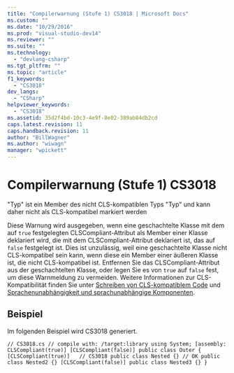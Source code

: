 ```yaml
---
title: "Compilerwarnung (Stufe 1) CS3018 | Microsoft Docs"
ms.custom: ""
ms.date: "10/29/2016"
ms.prod: "visual-studio-dev14"
ms.reviewer: ""
ms.suite: ""
ms.technology: 
  - "devlang-csharp"
ms.tgt_pltfrm: ""
ms.topic: "article"
f1_keywords: 
  - "CS3018"
dev_langs: 
  - "CSharp"
helpviewer_keywords: 
  - "CS3018"
ms.assetid: 35d2f4bd-10c3-4e9f-8e02-389ab84db2cd
caps.latest.revision: 11
caps.handback.revision: 11
author: "BillWagner"
ms.author: "wiwagn"
manager: "wpickett"
---
```

# Compilerwarnung (Stufe 1) CS3018
"Typ" ist ein Member des nicht CLS\-kompatiblen Typs "Typ" und kann daher nicht als CLS\-kompatibel markiert werden  
  
 Diese Warnung wird ausgegeben, wenn eine geschachtelte Klasse mit dem auf `true` festgelegten CLSCompliant\-Attribut als Member einer Klasse deklariert wird, die mit dem CLSCompliant\-Attribut deklariert ist, das auf `false` festgelegt ist. Dies ist unzulässig, weil eine geschachtelte Klasse nicht CLS\-kompatibel sein kann, wenn diese ein Member einer äußeren Klasse ist, die nicht CLS\-kompatibel ist. Entfernen Sie das CLSCompliant\-Attribut aus der geschachtelten Klasse, oder legen Sie es von `true` auf `false` fest, um diese Warnmeldung zu vermeiden. Weitere Informationen zur CLS\-Kompatibilität finden Sie unter [Schreiben von CLS\-kompatiblem Code](http://msdn.microsoft.com/de-de/4c705105-69a2-4e5e-b24e-0633bc32c7f3) und [Sprachenunabhängigkeit und sprachunabhängige Komponenten](../Topic/Language%20Independence%20and%20Language-Independent%20Components.md).  
  
## Beispiel  
 Im folgenden Beispiel wird CS3018 generiert.  
  
```  
// CS3018.cs // compile with: /target:library using System; [assembly: CLSCompliant(true)] [CLSCompliant(false)] public class Outer { [CLSCompliant(true)]   // CS3018 public class Nested {} // OK public class Nested2 {} [CLSCompliant(false)] public class Nested3 {} }  
```